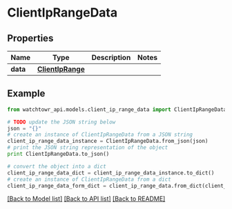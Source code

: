 # ClientIpRangeData


## Properties
Name | Type | Description | Notes
------------ | ------------- | ------------- | -------------
**data** | [**ClientIpRange**](ClientIpRange.md) |  | 

## Example

```python
from watchtowr_api.models.client_ip_range_data import ClientIpRangeData

# TODO update the JSON string below
json = "{}"
# create an instance of ClientIpRangeData from a JSON string
client_ip_range_data_instance = ClientIpRangeData.from_json(json)
# print the JSON string representation of the object
print ClientIpRangeData.to_json()

# convert the object into a dict
client_ip_range_data_dict = client_ip_range_data_instance.to_dict()
# create an instance of ClientIpRangeData from a dict
client_ip_range_data_form_dict = client_ip_range_data.from_dict(client_ip_range_data_dict)
```
[[Back to Model list]](../README.md#documentation-for-models) [[Back to API list]](../README.md#documentation-for-api-endpoints) [[Back to README]](../README.md)


